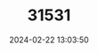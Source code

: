 ---
title: "31531"
category: "Kayea kunstleri"
draft: false
date: 2024-02-22 13:03:50
languages:
  Thai: ["Nak But Khao", "Nak But"]
---